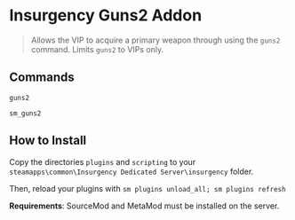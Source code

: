 # Insurgency Guns2 Addon

> Allows the VIP to acquire a primary weapon through using the `guns2` command.
> Limits `guns2` to VIPs only.

## Commands

`guns2`

`sm_guns2`

## How to Install

Copy the directories `plugins` and `scripting` to your
`steamapps\common\Insurgency Dedicated Server\insurgency` folder.

Then, reload your plugins with `sm plugins unload_all; sm plugins refresh`

**Requirements**: SourceMod and MetaMod must be installed on the server.
